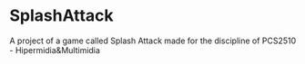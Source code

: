# SplashAttack
A project of a game called Splash Attack made for the discipline of PCS2510 - Hipermidia&Multimidia

